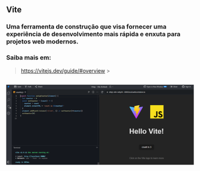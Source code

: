 ## Vite

### Uma ferramenta de construção que visa fornecer uma experiência de desenvolvimento mais rápida e enxuta para projetos web modernos.

### Saiba mais em:

> https://vitejs.dev/guide/#overview >

## <img src= "/assets/Vite.png">
